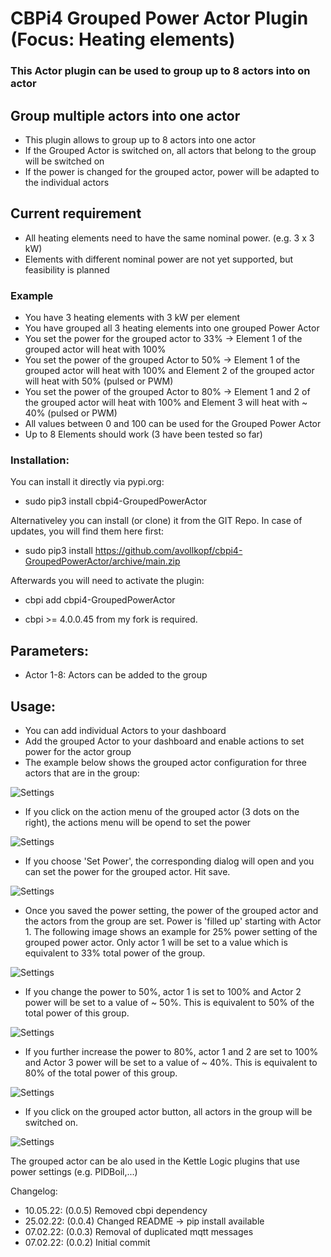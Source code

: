 # CBPi4 Grouped Power Actor Plugin (Focus: Heating elements)

### This Actor plugin can be used to group up to 8 actors into on actor

## Group multiple actors into one actor
- This plugin allows to group up to 8 actors into one actor
- If the Grouped Actor is switched on, all actors that belong to the group will be switched on
- If the power is changed for the grouped actor, power will be adapted to the individual actors

## Current requirement
- All heating elements need to have the same nominal power. (e.g. 3 x 3 kW)
- Elements with different nominal power are not yet supported, but feasibility is planned

### Example
- You have 3 heating elements with 3 kW per element
- You have grouped all 3 heating elements into one grouped Power Actor
- You set the power for the grouped actor to 33% -> Element 1 of the grouped actor will heat with 100%
- You set the power of the grouped Actor to 50% -> Element 1 of the grouped actor will heat with 100% and Element 2 of the grouped actor will heat with 50% (pulsed or PWM)
- You set the power of the grouped Actor to 80% -> Element 1 and 2 of the grouped actor will heat with 100% and Element 3 will heat with ~ 40% (pulsed or PWM)
- All values between 0 and 100 can be used for the Grouped Power Actor
- Up to 8 Elements should work (3 have been tested so far)

### Installation:

You can install it directly via pypi.org:	
- sudo pip3 install cbpi4-GroupedPowerActor

Alternativeley you can install (or clone) it from the GIT Repo. In case of updates, you will find them here first:
- sudo pip3 install https://github.com/avollkopf/cbpi4-GroupedPowerActor/archive/main.zip

Afterwards you will need to activate the plugin:
- cbpi add cbpi4-GroupedPowerActor
	
- cbpi >= 4.0.0.45 from my fork is required. 

## Parameters:

- Actor 1-8: Actors can be added to the group

## Usage:

- You can add individual Actors to your dashboard
- Add the grouped Actor to your dashboard and enable actions to set power for the actor group
- The example below shows the grouped actor configuration for three actors that are in the group:

![Settings](https://github.com/avollkopf/cbpi4-GroupedPowerActor/blob/main/cbpi4-GroupedPowerActor_settings.png?raw=true)

- If you click on the action menu of the grouped actor (3 dots on the right), the actions menu will be opend to set the power

![Settings](https://github.com/avollkopf/cbpi4-GroupedPowerActor/blob/main/cbpi4-GroupedPowerActor_actionmenu.png?raw=true)

- If you choose 'Set Power', the corresponding dialog will open and you can set the power for the grouped actor. Hit save.

![Settings](https://github.com/avollkopf/cbpi4-GroupedPowerActor/blob/main/cbpi4-setpower.png?raw=true)

- Once you saved the power setting, the power of the grouped actor and the actors from the group are set. Power is 'filled up' starting with Actor 1. The following image shows an example for 25% power setting of the grouped power actor. Only actor 1 will be set to a value which is equivalent to 33% total power of the group.

![Settings](https://github.com/avollkopf/cbpi4-GroupedPowerActor/blob/main/cbpi4-GroupedPowerActor_25.png?raw=true)

- If you change the power to 50%, actor 1 is set to 100% and Actor 2 power will be set to a value of ~ 50%. This is equivalent to 50% of the total power of this group.

![Settings](https://github.com/avollkopf/cbpi4-GroupedPowerActor/blob/main/cbpi4-GroupedPowerActor_50.png?raw=true)

- If you further increase  the power to 80%, actor 1 and 2 are set to 100% and Actor 3 power will be set to a value of ~ 40%. This is equivalent to 80% of the total power of this group.

![Settings](https://github.com/avollkopf/cbpi4-GroupedPowerActor/blob/main/cbpi4-GroupedPowerActor_80.png?raw=true)

- If you click on the grouped actor button, all actors in the group will be switched on.

![Settings](https://github.com/avollkopf/cbpi4-GroupedPowerActor/blob/main/cbpi4-GroupedPowerActor_on.png?raw=true)


The grouped actor can be alo used in the Kettle Logic plugins that use power settings (e.g. PIDBoil,...)


Changelog:

- 10.05.22: (0.0.5) Removed cbpi dependency
- 25.02.22: (0.0.4) Changed README -> pip install available
- 07.02.22: (0.0.3) Removal of duplicated mqtt messages
- 07.02.22: (0.0.2) Initial commit 
